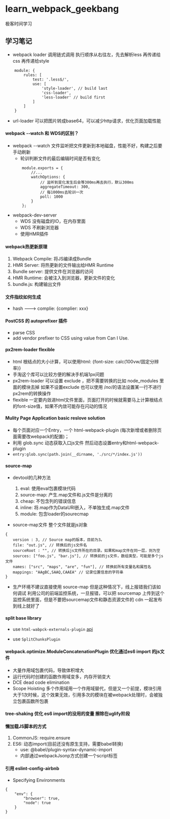 # learn_webpack_geekbang
极客时间学习

## 学习笔记

* webpack loader 调用链式调用 执行顺序从右往左，先去解析less 再传递给css 再传递给style

```
    module: {
        rules: [
            test: '.less$/',
            use: [
                'style-loader', // build last
                'css-loader',
                'less-loader' // build first 
            ]
        ]
    }
```
* url-loader 可以把图片转成base64，可以减少http请求，优化页面加载性能

#### webpack --watch 和 WDS的区别？

* webpack --watch 文件监听把文件更新到本地磁盘，性能不好，构建之后要手动刷新
    - 轮训判断文件的最后编辑时间是否有变化
    ```
        module.exports = {
            //...
            watchOptions: {
                // 监听到变化发生后会等300ms再去执行，默认300ms
                aggregateTimeout: 300, 
                // 每1000ms去轮训一次
                poll: 1000
            }
        };
    ```
* webpack-dev-server 
    - WDS 没有磁盘的IO，在内存里面
    - WDS 不刷新浏览器
    - 使用HMR插件

####  webpack热更新原理

1. Webpack Compile: 将JS编译成Bundle
2. HMR Server: 将热更新的文件输出给HMR Runtime
3. Bundle server: 提供文件在浏览器的访问
4. HMR Runtime: 会被注入到浏览器，更新文件的变化
5. bundle.js: 构建输出文件

#### 文件指纹如何生成

* hash ---> complie: {complier: xxx}

#### PostCSS 的 autoprefixer 插件

* parse CSS
* add vendor prefixer to CSS using value from Can I Use.

#### px2rem-loader flexible 

* html 根结点的大小计算，可以使用html: {font-size: calc(100vw/固定分辨率)}
* 手淘这个库可以比较方便的解决手机端1px问题
* px2rem-loader 可以设置 exclude ，把不需要转换的比如 node_modules 里面的模块去掉
如果不设置exclude 也可以使用 /*no*/的语法设置某一行不进行px2rem的转换操作
* flexible 一定要内敛进html文件里面，页面打开的时候就需要马上计算根结点的font-size值，如果不内敛可能存在闪动的情况

#### Mulity Page Application basic reslove solution

* 每个页面对应一个Entry，一个 html-webpack-plugin (每次新增或者删除页面需要改webpack的配置)；
* 利用 glob.sync 动态获取入口js文件 然后动态设置entry和html-webpack-plugin 
* `entry:glob.sync(path.join(__dirname, './src/*/index.js'))`

#### source-map

* devtool的几种方法
    1. eval: 使用eval包裹模块代码
    2. source-map: 产生.map文件和.js文件是分离的
    3. cheap: 不包含列的错误信息
    4. inline: 将.map作为DataURI嵌入，不单独生成.map文件
    5. module: 包含loader的sourecmap

* source-map文件 整个文件就是js对象
```
{
　　version : 3, // Source map的版本，目前为3。
　　file: "out.js", // 转换后的js文件名
　　sourceRoot : "", // 转换后js文件所在的目录。如果和map文件在同一层，则为空
　　sources: ["foo.js", "bar.js"], // 转换前的js文件，数组类型，可能是多个js文件
　　names: ["src", "maps", "are", "fun"], // 转换前所有变量名和属性名
　　mappings: "AAgBC,SAAQ,CAAEA" // 记录位置信息的字符串
}
```
* 生产环境不建议直接使用 source-map 但是这种情况下，线上报错我们该如何调试
    利用公司的前端监控系统，一旦报错，可以把 sourcemap 上传到这个监控系统里面，但是不要把sourcemap文件和静态资源文件的 cdn 一起发布到线上就好了

#### split base library

* use `html-wabpck-externals-plugin` 
    [api](https://www.npmjs.com/package/html-webpack-externals-plugin)

* use `SplitChunksPlugin`

#### webpack.optimize.ModuleConcatenationPlugin 优化通过es6 import 的js文件
* 大量作用域包裹代码，导致体积增大
* 运行代码时创建的函数作用域变多，内存开销变大
* DCE dead code elimination
* Scope Hoisting 多个作用域用一个作用域替代，但是又一个前提，模块引用大于1次时候，这个效果无效，引用多次的模块在被webpack处理时，会被独立包裹函数所包裹

#### tree-shaking 优化 es6 import的没用的变量 擦除在uglify阶段

#### 懒加载JS脚本的方式

1. CommonJS: require.ensure
2. ES6: 动态import(目前还没有原生支持，需要babel转换)
    * use: @babel/plugin-syntax-dynamic-import
    * 内部通过webpackJsonp方式创建一个script标签

#### 引用 eslint-config-airbnb

* Specifying Environments 
```
{
    "env": {
        "browser": true,
        "node": true
    }
}
```